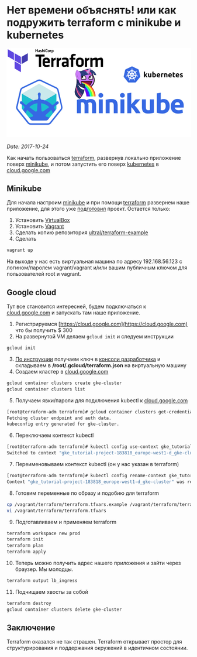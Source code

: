 # Нет времени объяснять! или как подружить terraform с minikube и kubernetes

![](assets/tf_minikube.png)

*Date: 2017-10-24*

Как начать пользоваться [terraform](https://www.terraform.io/), развернув локально приложение поверх [minikube](https://github.com/kubernetes/minikube), и потом запустить его поверх [kubernetes](https://kubernetes.io/) в [cloud.google.com](https://cloud.google.com)

## Minikube

Для начала настроим [minikube](https://github.com/kubernetes/minikube) и при помощи [terraform](https://www.terraform.io/) развернем наше приложение, для этого уже [подготовил](https://github.com/ultral/terraform-example) проект. Остается только:

1. Установить [VirtualBox](https://www.virtualbox.org/wiki/Downloads)
2. Установить [Vagrant](https://www.vagrantup.com/downloads.html)
3. Сделать копию репозитория  [ultral/terraform-example](https://github.com/ultral/terraform-example)
4. Сделать

```bash
vagrant up
```

На выходе у нас есть виртуальная машина по адресу 192.168.56.123 c логином/паролем vagrant/vagrant и/или вашим публичным ключом для пользователей root и vagrant.

## Google cloud

Тут все становится интересней, будем подключаться к [cloud.google.com](https://cloud.google.com) и запускать там наше приложение.

1. Регистрируемся [https://cloud.google.com](https://cloud.google.com) что бы получить $ 300
2. На развернутой VM делаем `gcloud init` и следуем инструкции

```bash
gcloud init
```

3. [По инструкции](https://www.terraform.io/docs/providers/google/#authentication-json-file) получаем ключ в [консоли разработчика](https://console.developers.google.com) и складываем в **/root/.gcloud/terraform.json** на виртуальную машину
4. Создаем кластер в [cloud.google.com](https://cloud.google.com)

```bash
gcloud container clusters create gke-cluster
gcloud container clusters list
```

5. Получаем явки/пароли для подключения kubectl к [cloud.google.com](https://cloud.google.com)

```bash
[root@terraform-adm terraform]# gcloud container clusters get-credentials gke-cluster
Fetching cluster endpoint and auth data.
kubeconfig entry generated for gke-cluster.
```

6. Переключаем контекст kubectl

```bash
[root@terraform-adm terraform]# kubectl config use-context gke_tutorial-project-183818_europe-west1-d_gke-cluster
Switched to context "gke_tutorial-project-183818_europe-west1-d_gke-cluster".
```

7. Переименовываем контекст kubectl (он у нас указан в terraform)

```bash
[root@terraform-adm terraform]# kubectl config rename-context gke_tutorial-project-183818_europe-west1-d_gke-cluster gke_tutorial
Context "gke_tutorial-project-183818_europe-west1-d_gke-cluster" was renamed to "gke_tutorial".
```

8. Готовим переменные по образу и подобию для terraform

```bash
cp /vagrant/terraform/terraform.tfvars.example /vagrant/terraform/terraform.tfvars
vi /vagrant/terraform/terraform.tfvars
```

9. Подготавливаем и применяем terraform

```bash
terraform workspace new prod
terraform init
terraform plan
terraform apply
```

10. Теперь можно получить адрес нашего приложения и зайти через браузер. Мы молодцы.

```bash
terraform output lb_ingress
```

11. Подчищаем хвосты за собой

```bash
terraform destroy
gcloud container clusters delete gke-cluster
```

## Заключение

Terraform оказался не так страшен. Terraform открывает простор для структурирования и поддержания окружений в идентичном состоянии.
